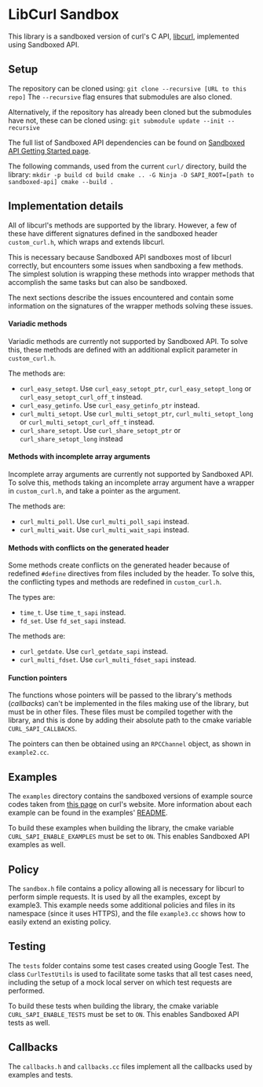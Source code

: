 # LibCurl Sandbox

This library is a sandboxed version of curl's C API,
[libcurl](https://curl.haxx.se/libcurl/c/), implemented using Sandboxed API.

## Setup

The repository can be cloned using: `git clone --recursive [URL to this repo]`
The `--recursive` flag ensures that submodules are also cloned.

Alternatively, if the repository has already been cloned but the submodules have
not, these can be cloned using: `git submodule update --init --recursive`

The full list of Sandboxed API dependencies can be found on
[Sandboxed API Getting Started page](https://developers.google.com/sandboxed-api/docs/getting-started).

The following commands, used from the current `curl/` directory, build the
library: `mkdir -p build cd build cmake .. -G Ninja -D SAPI_ROOT=[path to
sandboxed-api] cmake --build .`

## Implementation details

All of libcurl's methods are supported by the library. However, a few of these
have different signatures defined in the sandboxed header `custom_curl.h`, which
wraps and extends libcurl.

This is necessary because Sandboxed API sandboxes most of libcurl correctly, but
encounters some issues when sandboxing a few methods. The simplest solution is
wrapping these methods into wrapper methods that accomplish the same tasks but
can also be sandboxed.

The next sections describe the issues encountered and contain some information
on the signatures of the wrapper methods solving these issues.

#### Variadic methods

Variadic methods are currently not supported by Sandboxed API. To solve this,
these methods are defined with an additional explicit parameter in
`custom_curl.h`.

The methods are:

-   `curl_easy_setopt`. Use `curl_easy_setopt_ptr`, `curl_easy_setopt_long` or
    `curl_easy_setopt_curl_off_t` instead.
-   `curl_easy_getinfo`. Use `curl_easy_getinfo_ptr` instead.
-   `curl_multi_setopt`. Use `curl_multi_setopt_ptr`, `curl_multi_setopt_long`
    or `curl_multi_setopt_curl_off_t` instead.
-   `curl_share_setopt`. Use `curl_share_setopt_ptr` or `curl_share_setopt_long`
    instead

#### Methods with incomplete array arguments

Incomplete array arguments are currently not supported by Sandboxed API. To
solve this, methods taking an incomplete array argument have a wrapper in
`custom_curl.h`, and take a pointer as the argument.

The methods are:

-   `curl_multi_poll`. Use `curl_multi_poll_sapi` instead.
-   `curl_multi_wait`. Use `curl_multi_wait_sapi` instead.

#### Methods with conflicts on the generated header

Some methods create conflicts on the generated header because of redefined
`#define` directives from files included by the header. To solve this, the
conflicting types and methods are redefined in `custom_curl.h`.

The types are:

-   `time_t`. Use `time_t_sapi` instead.
-   `fd_set`. Use `fd_set_sapi` instead.

The methods are:

-   `curl_getdate`. Use `curl_getdate_sapi` instead.
-   `curl_multi_fdset`. Use `curl_multi_fdset_sapi` instead.

#### Function pointers

The functions whose pointers will be passed to the library's methods
(*callbacks*) can't be implemented in the files making use of the library, but
must be in other files. These files must be compiled together with the library,
and this is done by adding their absolute path to the cmake variable
`CURL_SAPI_CALLBACKS`.

The pointers can then be obtained using an `RPCChannel` object, as shown in
`example2.cc`.

## Examples

The `examples` directory contains the sandboxed versions of example source codes
taken from [this page](https://curl.haxx.se/libcurl/c/example.html) on curl's
website. More information about each example can be found in the examples'
[README](examples/README.md).

To build these examples when building the library, the cmake variable
`CURL_SAPI_ENABLE_EXAMPLES` must be set to `ON`. This enables Sandboxed API
examples as well.

## Policy

The `sandbox.h` file contains a policy allowing all is necessary for libcurl to
perform simple requests. It is used by all the examples, except by example3.
This example needs some additional policies and files in its namespace (since it
uses HTTPS), and the file `example3.cc` shows how to easily extend an existing
policy.

## Testing

The `tests` folder contains some test cases created using Google Test. The class
`CurlTestUtils` is used to facilitate some tasks that all test cases need,
including the setup of a mock local server on which test requests are performed.

To build these tests when building the library, the cmake variable
`CURL_SAPI_ENABLE_TESTS` must be set to `ON`. This enables Sandboxed API tests
as well.

## Callbacks

The `callbacks.h` and `callbacks.cc` files implement all the callbacks used by
examples and tests.
